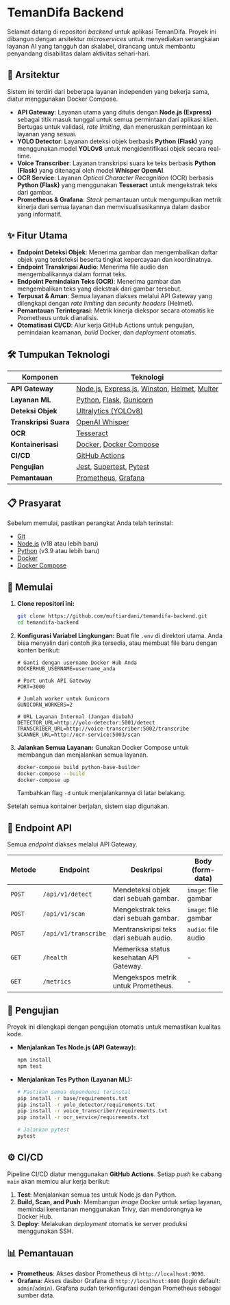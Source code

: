 # TemanDifa Backend

Selamat datang di repositori *backend* untuk aplikasi TemanDifa. Proyek ini dibangun dengan arsitektur *microservices* untuk menyediakan serangkaian layanan AI yang tangguh dan skalabel, dirancang untuk membantu penyandang disabilitas dalam aktivitas sehari-hari.

## 🚀 Arsitektur

Sistem ini terdiri dari beberapa layanan independen yang bekerja sama, diatur menggunakan Docker Compose.

  - **API Gateway**: Layanan utama yang ditulis dengan **Node.js (Express)** sebagai titik masuk tunggal untuk semua permintaan dari aplikasi klien. Bertugas untuk validasi, *rate limiting*, dan meneruskan permintaan ke layanan yang sesuai.
  - **YOLO Detector**: Layanan deteksi objek berbasis **Python (Flask)** yang menggunakan model **YOLOv8** untuk mengidentifikasi objek secara real-time.
  - **Voice Transcriber**: Layanan transkripsi suara ke teks berbasis **Python (Flask)** yang ditenagai oleh model **Whisper OpenAI**.
  - **OCR Service**: Layanan *Optical Character Recognition* (OCR) berbasis **Python (Flask)** yang menggunakan **Tesseract** untuk mengekstrak teks dari gambar.
  - **Prometheus & Grafana**: *Stack* pemantauan untuk mengumpulkan metrik kinerja dari semua layanan dan memvisualisasikannya dalam dasbor yang informatif.

## ✨ Fitur Utama

  - **Endpoint Deteksi Objek**: Menerima gambar dan mengembalikan daftar objek yang terdeteksi beserta tingkat kepercayaan dan koordinatnya.
  - **Endpoint Transkripsi Audio**: Menerima file audio dan mengembalikannya dalam format teks.
  - **Endpoint Pemindaian Teks (OCR)**: Menerima gambar dan mengembalikan teks yang diekstrak dari gambar tersebut.
  - **Terpusat & Aman**: Semua layanan diakses melalui API Gateway yang dilengkapi dengan *rate limiting* dan *security headers* (Helmet).
  - **Pemantauan Terintegrasi**: Metrik kinerja diekspor secara otomatis ke Prometheus untuk dianalisis.
  - **Otomatisasi CI/CD**: Alur kerja GitHub Actions untuk pengujian, pemindaian keamanan, *build* Docker, dan *deployment* otomatis.

## 🛠️ Tumpukan Teknologi

| Komponen            | Teknologi                                                                                                                                                                                                                                                                                       |
| ------------------- | ----------------------------------------------------------------------------------------------------------------------------------------------------------------------------------------------------------------------------------------------------------------------------------------------- |
| **API Gateway** | [Node.js](https://nodejs.org/), [Express.js](https://expressjs.com/), [Winston](https://github.com/winstonjs/winston), [Helmet](https://helmetjs.github.io/), [Multer](https://github.com/expressjs/multer)                                                                                         |
| **Layanan ML** | [Python](https://www.python.org/), [Flask](https://flask.palletsprojects.com/), [Gunicorn](https://gunicorn.org/)                                                                                                                                                                                  |
| **Deteksi Objek** | [Ultralytics (YOLOv8)](https://docs.ultralytics.com/models/yolov8/)                                                                                                                                                                                                                                                |
| **Transkripsi Suara** | [OpenAI Whisper](https://openai.com/research/whisper)                                                                                                                                                                                                                                           |
| **OCR** | [Tesseract](https://github.com/tesseract-ocr/tesseract)                                                                                                                                                                                                                                         |
| **Kontainerisasi** | [Docker](https://www.docker.com/), [Docker Compose](https://docs.docker.com/compose/)                                                                                                                                                                                                            |
| **CI/CD** | [GitHub Actions](https://github.com/features/actions)                                                                                                                                                                                                                                           |
| **Pengujian** | [Jest](https://jestjs.io/), [Supertest](https://github.com/visionmedia/supertest), [Pytest](https://docs.pytest.org/)                                                                                                                                                                            |
| **Pemantauan** | [Prometheus](https://prometheus.io/), [Grafana](https://grafana.com/)                                                                                                                                                                                                                            |

## 📋 Prasyarat

Sebelum memulai, pastikan perangkat Anda telah terinstal:

  - [Git](https://git-scm.com/)
  - [Node.js](https://nodejs.org/en/) (v18 atau lebih baru)
  - [Python](https://www.python.org/downloads/) (v3.9 atau lebih baru)
  - [Docker](https://docs.docker.com/get-docker/)
  - [Docker Compose](https://docs.docker.com/compose/install/)

## 🚀 Memulai

1.  **Clone repositori ini:**

    ```bash
    git clone https://github.com/muftiardani/temandifa-backend.git
    cd temandifa-backend
    ```

2.  **Konfigurasi Variabel Lingkungan:**
    Buat file `.env` di direktori utama. Anda bisa menyalin dari contoh jika tersedia, atau membuat file baru dengan konten berikut:

    ```env
    # Ganti dengan username Docker Hub Anda
    DOCKERHUB_USERNAME=username_anda

    # Port untuk API Gateway
    PORT=3000

    # Jumlah worker untuk Gunicorn
    GUNICORN_WORKERS=2

    # URL Layanan Internal (Jangan diubah)
    DETECTOR_URL=http://yolo-detector:5001/detect
    TRANSCRIBER_URL=http://voice-transcriber:5002/transcribe
    SCANNER_URL=http://ocr-service:5003/scan
    ```

3.  **Jalankan Semua Layanan:**
    Gunakan Docker Compose untuk membangun dan menjalankan semua layanan.

    ```bash
    docker-compose build python-base-builder
    docker-compose --build
    docker-compose up
    ```

    Tambahkan flag `-d` untuk menjalankannya di latar belakang.

Setelah semua kontainer berjalan, sistem siap digunakan.

## 📡 Endpoint API

Semua *endpoint* diakses melalui API Gateway.

| Metode | Endpoint             | Deskripsi                               | Body (form-data)    |
| ------ | -------------------- | --------------------------------------- | ------------------- |
| `POST` | `/api/v1/detect`     | Mendeteksi objek dari sebuah gambar.    | `image`: file gambar |
| `POST` | `/api/v1/scan`       | Mengekstrak teks dari sebuah gambar.    | `image`: file gambar |
| `POST` | `/api/v1/transcribe` | Mentranskripsi teks dari sebuah audio.  | `audio`: file audio  |
| `GET`  | `/health`            | Memeriksa status kesehatan API Gateway. | -                   |
| `GET`  | `/metrics`           | Mengekspos metrik untuk Prometheus.     | -                   |

## 🧪 Pengujian

Proyek ini dilengkapi dengan pengujian otomatis untuk memastikan kualitas kode.

  - **Menjalankan Tes Node.js (API Gateway):**

    ```bash
    npm install
    npm test
    ```

  - **Menjalankan Tes Python (Layanan ML):**

    ```bash
    # Pastikan semua dependensi terinstal
    pip install -r base/requirements.txt
    pip install -r yolo_detector/requirements.txt
    pip install -r voice_transcriber/requirements.txt
    pip install -r ocr_service/requirements.txt

    # Jalankan pytest
    pytest
    ```

## ⚙️ CI/CD

Pipeline CI/CD diatur menggunakan **GitHub Actions**. Setiap *push* ke cabang `main` akan memicu alur kerja berikut:

1.  **Test**: Menjalankan semua tes untuk Node.js dan Python.
2.  **Build, Scan, and Push**: Membangun *image* Docker untuk setiap layanan, memindai kerentanan menggunakan Trivy, dan mendorongnya ke Docker Hub.
3.  **Deploy**: Melakukan *deployment* otomatis ke server produksi menggunakan SSH.

## 📊 Pemantauan

  - **Prometheus**: Akses dasbor Prometheus di `http://localhost:9090`.
  - **Grafana**: Akses dasbor Grafana di `http://localhost:4000` (login default: `admin`/`admin`). Grafana sudah terkonfigurasi dengan Prometheus sebagai sumber data.